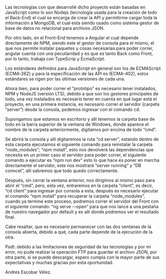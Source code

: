 Las tecnologías con que desarrollé dicho proyecto están basadas en JavaScript 
como lo son Nodejs (tecnología usada para la creación de todo el Back-End) 
el cual se encarga de crear la API y permitirme cargar toda la información 
a MongoDB, el cual esta siendo usado como sistema gestor de base de datos no 
relacional para archivos JSON.

Por otro lado, en el Front-End tenemos a Angular el cual depende directamente de NPM, 
siendo este el gestor de consola para el mismo, el que nos permite instalar paquetes y 
cosas necesarias para poder correr, angular cuenta con una peculiaridad y es que es tanto 
Back como Front, por lo tanto, trabaja con TypeScrip y EcmaScript.

Los estándares definidos para JavaScript en general son los de ECMAScript (ECMA-262) y para 
la especificación de las API es (ECMA-402), estos estándares se rigen por las últimas versiones 
de cada una.

Ahora bien, para poder correr el “prototipo” es necesario tener instalados, NPM y NodeJS (versión LTS), 
debido a que son los gestores principales de todo, una vez instalados es necesario tener en cuenta en qué 
lugar está el proyecto, en una primera instancia, es necesario correr el servidor (carpeta “server”) desde 
la consola, podemos ingresar con el comando cd.

Supongamos que estamos en escritorio y allí tenemos la carpeta base de todo en la barra superior de la ventana 
de Windows, donde aparece el nombre de la carpeta anteriormente, digitamos por encima de todo “cmd”.

Se abrirá la consola y allí digitaremos la ruta “cd server”, estando dentro de esta carpeta ejecutamos 
el siguiente comando para reinstalar la carpeta “node_modules”; “npm install”, esto nos devolverá las dependencias 
que necesita en un primer caso el servidor para poder correr, el siguiente comando a ejecutar es “npm run dev” esto 
lo que hace es poner en marcha directamente el servidor, este nos mostrará “server running” y “DB conncet”, allí sabremos 
que todo quedo correctamente.

Después, sin cerrar la ventana anterior, nos dirigimos al mismo paso para abrir el “cmd”, pero, esta vez, 
entraremos en la carpeta “client”, es decir, “cd client” para ingresar por consola a esta, 
después es necesario ejecutar el comando “npm install” para recuperar la carpeta “node_modules”, 
cuando ya termine este proceso, podremos correr el servidor del Front con el siguiente comando: “ng serve --open” 
para que nos lance a una pestaña de nuestro navegador por default y es allí donde podremos ver el resultado final.

Cabe resaltar, que es necesario permanecer con las dos ventanas de la consola abierta, debido a qué, 
cada parte depende de la ejecución de la otra.


Psdt: debido a las limitaciones de seguridad de las tecnologías y por mi error, no pude realizar 
la operación FTP para guardar el archivo JSON, por otra parte, si se puede descargar, 
espero cumpla con la mayor parte de sus expectativas y muchas gracias por esta oportunidad.



Andres Escobar Vélez.